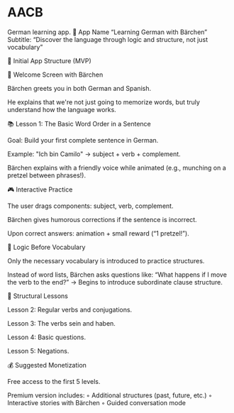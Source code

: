 # AACB
German learning app.
🎯 App Name
“Learning German with Bärchen”
Subtitle: “Discover the language through logic and structure, not just vocabulary”

🧩 Initial App Structure (MVP)

🐻 Welcome Screen with Bärchen

Bärchen greets you in both German and Spanish.

He explains that we're not just going to memorize words, but truly understand how the language works.

📚 Lesson 1: The Basic Word Order in a Sentence

Goal: Build your first complete sentence in German.

Example: "Ich bin Camilo" → subject + verb + complement.

Bärchen explains with a friendly voice while animated (e.g., munching on a pretzel between phrases!).

🎮 Interactive Practice

The user drags components: subject, verb, complement.

Bärchen gives humorous corrections if the sentence is incorrect.

Upon correct answers: animation + small reward (“1 pretzel!”).

🧠 Logic Before Vocabulary

Only the necessary vocabulary is introduced to practice structures.

Instead of word lists, Bärchen asks questions like:
“What happens if I move the verb to the end?” → Begins to introduce subordinate clause structure.

🧱 Structural Lessons

Lesson 2: Regular verbs and conjugations.

Lesson 3: The verbs sein and haben.

Lesson 4: Basic questions.

Lesson 5: Negations.

💰 Suggested Monetization

Free access to the first 5 levels.

Premium version includes:
◦ Additional structures (past, future, etc.)
◦ Interactive stories with Bärchen
◦ Guided conversation mode
